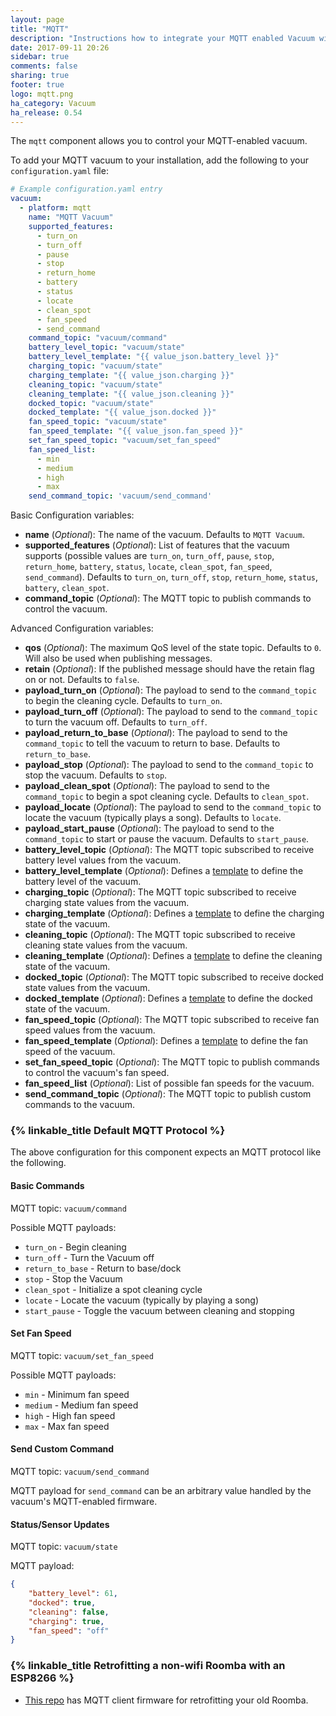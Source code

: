 ```yaml
---
layout: page
title: "MQTT"
description: "Instructions how to integrate your MQTT enabled Vacuum within Home Assistant."
date: 2017-09-11 20:26
sidebar: true
comments: false
sharing: true
footer: true
logo: mqtt.png
ha_category: Vacuum
ha_release: 0.54
---
```


The `mqtt` component allows you to control your MQTT-enabled vacuum.

To add your MQTT vacuum to your installation, add the following to your `configuration.yaml` file:

```yaml
# Example configuration.yaml entry
vacuum:
  - platform: mqtt
    name: "MQTT Vacuum"
    supported_features:
      - turn_on
      - turn_off
      - pause
      - stop
      - return_home
      - battery
      - status
      - locate
      - clean_spot
      - fan_speed
      - send_command
    command_topic: "vacuum/command"
    battery_level_topic: "vacuum/state"
    battery_level_template: "{{ value_json.battery_level }}"
    charging_topic: "vacuum/state"
    charging_template: "{{ value_json.charging }}"
    cleaning_topic: "vacuum/state"
    cleaning_template: "{{ value_json.cleaning }}"
    docked_topic: "vacuum/state"
    docked_template: "{{ value_json.docked }}"
    fan_speed_topic: "vacuum/state"
    fan_speed_template: "{{ value_json.fan_speed }}"
    set_fan_speed_topic: "vacuum/set_fan_speed"
    fan_speed_list:
      - min
      - medium
      - high
      - max
    send_command_topic: 'vacuum/send_command'
```

Basic Configuration variables:

- **name** (*Optional*): The name of the vacuum. Defaults to `MQTT Vacuum`.
- **supported_features** (*Optional*): List of features that the vacuum supports (possible values are `turn_on`, `turn_off`, `pause`, `stop`, `return_home`, `battery`, `status`, `locate`, `clean_spot`, `fan_speed`, `send_command`). Defaults to `turn_on`, `turn_off`, `stop`, `return_home`, `status`, `battery`, `clean_spot`.
- **command_topic** (*Optional*): The MQTT topic to publish commands to control the vacuum.

Advanced Configuration variables:

- **qos** (*Optional*): The maximum QoS level of the state topic. Defaults to `0`. Will also be used when publishing messages.
- **retain** (*Optional*): If the published message should have the retain flag on or not. Defaults to `false`.
- **payload_turn_on** (*Optional*): The payload to send to the `command_topic` to begin the cleaning cycle. Defaults to `turn_on`.
- **payload_turn_off** (*Optional*): The payload to send to the `command_topic` to turn the vacuum off. Defaults to `turn_off`.
- **payload_return_to_base** (*Optional*): The payload to send to the `command_topic` to tell the vacuum to return to base. Defaults to `return_to_base`.
- **payload_stop** (*Optional*): The payload to send to the `command_topic` to stop the vacuum. Defaults to `stop`.
- **payload_clean_spot** (*Optional*): The payload to send to the `command_topic` to begin a spot cleaning cycle. Defaults to `clean_spot`.
- **payload_locate** (*Optional*): The payload to send to the `command_topic` to locate the vacuum (typically plays a song). Defaults to `locate`.
- **payload_start_pause** (*Optional*): The payload to send to the `command_topic` to start or pause the vacuum. Defaults to `start_pause`.
- **battery_level_topic** (*Optional*): The MQTT topic subscribed to receive battery level values from the vacuum.
- **battery_level_template** (*Optional*): Defines a [template](/topics/templating/) to define the battery level of the vacuum.
- **charging_topic** (*Optional*): The MQTT topic subscribed to receive charging state values from the vacuum.
- **charging_template** (*Optional*): Defines a [template](/topics/templating/) to define the charging state of the vacuum.
- **cleaning_topic** (*Optional*): The MQTT topic subscribed to receive cleaning state values from the vacuum.
- **cleaning_template** (*Optional*): Defines a [template](/topics/templating/) to define the cleaning state of the vacuum.
- **docked_topic** (*Optional*): The MQTT topic subscribed to receive docked state values from the vacuum.
- **docked_template** (*Optional*): Defines a [template](/topics/templating/) to define the docked state of the vacuum.
- **fan_speed_topic** (*Optional*): The MQTT topic subscribed to receive fan speed values from the vacuum.
- **fan_speed_template** (*Optional*): Defines a [template](/topics/templating/) to define the fan speed of the vacuum.
- **set_fan_speed_topic** (*Optional*): The MQTT topic to publish commands to control the vacuum's fan speed.
- **fan_speed_list** (*Optional*): List of possible fan speeds for the vacuum.
- **send_command_topic** (*Optional*): The MQTT topic to publish custom commands to the vacuum.

### {% linkable_title Default MQTT Protocol %}

The above configuration for this component expects an MQTT protocol like the following.

#### Basic Commands

MQTT topic: `vacuum/command`

Possible MQTT payloads:
- `turn_on` - Begin cleaning
- `turn_off` - Turn the Vacuum off
- `return_to_base` - Return to base/dock
- `stop` - Stop the Vacuum
- `clean_spot` - Initialize a spot cleaning cycle
- `locate` - Locate the vacuum (typically by playing a song)
- `start_pause` - Toggle the vacuum between cleaning and stopping

#### Set Fan Speed

MQTT topic: `vacuum/set_fan_speed`

Possible MQTT payloads:
- `min` - Minimum fan speed
- `medium` - Medium fan speed
- `high` - High fan speed
- `max` - Max fan speed

#### Send Custom Command

MQTT topic: `vacuum/send_command`

MQTT payload for `send_command` can be an arbitrary value handled by the vacuum's MQTT-enabled firmware.

#### Status/Sensor Updates

MQTT topic: `vacuum/state`

MQTT payload:
```json
{
    "battery_level": 61,
    "docked": true,
    "cleaning": false,
    "charging": true,
    "fan_speed": "off"
}
```

### {% linkable_title Retrofitting a non-wifi Roomba with an ESP8266 %}

- [This repo](https://github.com/johnboiles/esp-roomba-mqtt) has MQTT client firmware for retrofitting your old Roomba.
